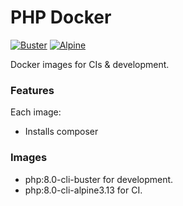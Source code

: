 # PHP Docker
[![Buster][buster_budget]][buster_ci]
[![Alpine][alpine_budget]][alpine_ci]

[buster_ci]: https://github.com/rdok/php-docker/actions/workflows/buster.yml
[buster_budget]: https://github.com/rdok/php-docker/actions/workflows/buster.yml/badge.svg
[alpine_ci]: https://github.com/rdok/php-docker/actions/workflows/alpine.yml
[alpine_budget]: https://github.com/rdok/php-docker/actions/workflows/alpine.yml/badge.svg

Docker images for CIs & development.

### Features
Each image:
- Installs composer

### Images
- php:8.0-cli-buster for development.
- php:8.0-cli-alpine3.13 for CI.
